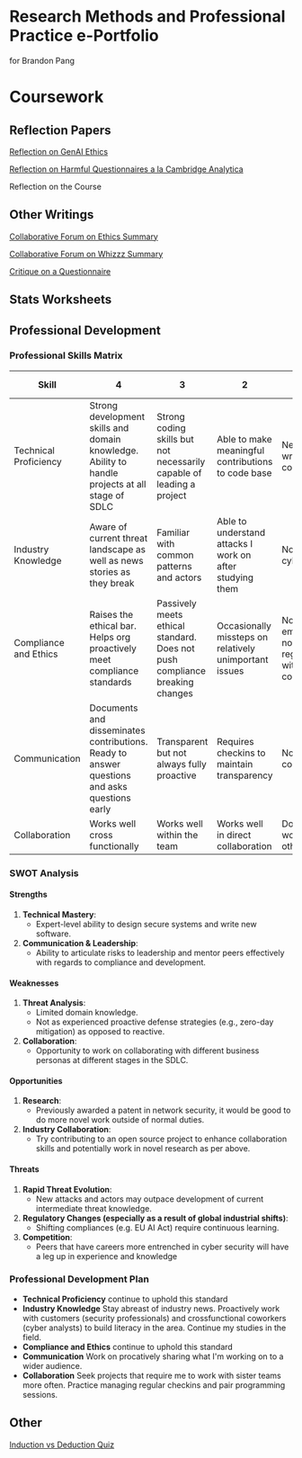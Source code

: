 # Research Methods and Professional Practice e-Portfolio
for Brandon Pang

# Coursework
## Reflection Papers
[Reflection on GenAI Ethics](EOMP/Reflections/GenAI%20Ethics%20Reflection.pdf)

[Reflection on Harmful Questionnaires a la Cambridge Analytica](EOMP/Reflections/Cambridge%20Analytica%20Reflection.pdf)

Reflection on the Course

## Other Writings
[Collaborative Forum on Ethics Summary](EOMP/Other%20Writings/Collaborative%20Forum%20Summary%201.pdf)

[Collaborative Forum on Whizzz Summary](EOMP/Other%20Writings/Collaborative%20Forum%20Summary%202.pdf)

[Critique on a Questionnaire](EOMP/Other%20Writings/Questionnaire%20Critique.pdf)

## Stats Worksheets

## Professional Development
### Professional Skills Matrix
| Skill                 | 4                                                                                               | 3                                                                           | 2                                                        | 1                                                                     | My score |
| --------------------- | ----------------------------------------------------------------------------------------------- | --------------------------------------------------------------------------- | -------------------------------------------------------- | --------------------------------------------------------------------- | -------- |
| Technical Proficiency | Strong development skills and domain knowledge. Ability to handle projects at all stage of SDLC | Strong coding skills but not necessarily capable of leading a project       | Able to make meaningful contributions to code base       | Needs help to write new code                                          | 4        |
| Industry Knowledge    | Aware of current threat landscape as well as news stories as they break                         | Familiar with common patterns and actors                                    | Able to understand attacks I work on after studying them | Not aware of cyber trends                                             | 2        |
| Compliance and Ethics | Raises the ethical bar.<br>Helps org proactively meet compliance standards                      | Passively meets ethical standard. Does not push compliance breaking changes | Occasionally missteps on relatively unimportant issues   | Not an ethical employee or not meeting regulations with contributions | 4        |
| Communication         | Documents and disseminates contributions. Ready to answer questions and asks questions early    | Transparent but not always fully proactive                                  | Requires checkins to maintain transparency               | Not a helpful communicator                                            | 3        |
| Collaboration         | Works well cross functionally                                                                   | Works well within the team                                                  | Works well in direct collaboration                       | Does not work well with others                                        | 3        |

### SWOT Analysis
#### **Strengths**

1. **Technical Mastery**:
    - Expert-level ability to design secure systems and write new software.
2. **Communication & Leadership**:
    - Ability to articulate risks to leadership and mentor peers effectively with regards to compliance and development.

#### **Weaknesses**

1. **Threat Analysis**:
    - Limited domain knowledge.
    - Not as experienced proactive defense strategies (e.g., zero-day mitigation) as opposed to reactive.
2. **Collaboration**:
    - Opportunity to work on collaborating with different business personas at different stages in the SDLC.

#### **Opportunities**

1. **Research**:
    - Previously awarded a patent in network security, it would be good to do more novel work outside of normal duties.
2. **Industry Collaboration**:
    - Try contributing to an open source project to enhance collaboration skills and potentially work in novel research as per above.

#### **Threats**

1. **Rapid Threat Evolution**:
    - New attacks and actors may outpace development of current intermediate threat knowledge.
2. **Regulatory Changes (especially as a result of global industrial shifts)**:
    - Shifting compliances (e.g. EU AI Act) require continuous learning.
3. **Competition**:
    - Peers that have careers more entrenched in cyber security will have a leg up in experience and knowledge
### Professional Development Plan
- **Technical Proficiency** continue to uphold this standard
- **Industry Knowledge** Stay abreast of industry news. Proactively work with customers (security professionals) and crossfunctional coworkers (cyber analysts) to build literacy in the area. Continue my studies in the field.
- **Compliance and Ethics** continue to uphold this standard
- **Communication** Work on procatively sharing what I'm working on to a wider audience. 
- **Collaboration** Seek projects that require me to work with sister teams more often. Practice managing regular checkins and pair programming sessions.


## Other
[Induction vs Deduction Quiz](EOMP/Screenshots/ReasoningQuiz.png)
